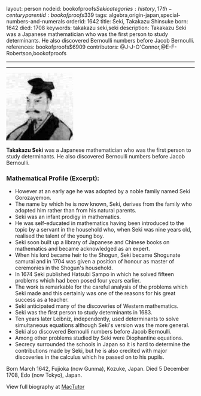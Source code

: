 layout: person
nodeid: bookofproofs$Seki
categories: history,17th-century
parentid: bookofproofs$339
tags: algebra,origin-japan,special-numbers-and-numerals
orderid: 1642
title: Seki, Takakazu Shinsuke
born: 1642
died: 1708
keywords: takakazu seki,seki
description: Takakazu Seki was a Japanese mathematician who was the first person to study determinants. He also discovered Bernoulli numbers before Jacob Bernoulli.
references: bookofproofs$6909
contributors: @J-J-O'Connor,@E-F-Robertson,bookofproofs

---



---

![Seki.jpg](https://github.com/bookofproofs/bookofproofs.github.io/blob/main/_sources/_assets/images/portraits/Seki.jpg?raw=true)

**Takakazu Seki** was a Japanese mathematician who was the first person to study determinants. He also discovered Bernoulli numbers before Jacob Bernoulli.

### Mathematical Profile (Excerpt):
* However at an early age he was adopted by a noble family named Seki Gorozayemon.
* The name by which he is now known, Seki, derives from the family who adopted him rather than from his natural parents.
* Seki was an infant prodigy in mathematics.
* He was self-educated in mathematics having been introduced to the topic by a servant in the household who, when Seki was nine years old, realised the talent of the young boy.
* Seki soon built up a library of Japanese and Chinese books on mathematics and became acknowledged as an expert.
* When his lord became heir to the Shogun, Seki became Shogunate samurai and in 1704 was given a position of honour as master of ceremonies in the Shogun's household.
* In 1674 Seki published Hatsubi Sampo in which he solved fifteen problems which had been posed four years earlier.
* The work is remarkable for the careful analysis of the problems which Seki made and this certainly was one of the reasons for his great success as a teacher.
* Seki anticipated many of the discoveries of Western mathematics.
* Seki was the first person to study determinants in 1683.
* Ten years later Leibniz, independently, used determinants to solve simultaneous equations although Seki's version was the more general.
* Seki also discovered Bernoulli numbers before Jacob Bernoulli.
* Among other problems studied by Seki were Diophantine equations.
* Secrecy surrounded the schools in Japan so it is hard to determine the contributions made by Seki, but he is also credited with major discoveries in the calculus which he passed on to his pupils.

Born March 1642, Fujioka (now Gunma), Kozuke, Japan. Died 5 December 1708, Edo (now Tokyo), Japan.

View full biography at [MacTutor](https://mathshistory.st-andrews.ac.uk/Biographies/Seki/)
